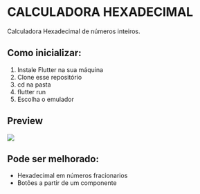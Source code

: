<h1>CALCULADORA HEXADECIMAL</h1>
Calculadora Hexadecimal de números inteiros.

<h2>Como inicializar:</h2>
<ol>
  <li>Instale Flutter na sua máquina</li>
  <li>Clone esse repositório</li>
  <li>cd na pasta</li>
  <li>flutter run</li>
  <li>Escolha o emulador</li>
</ol>

<h2>Preview</h2>
<img src="https://github.com/jumouramar/calculadora-hexadecimal/assets/46768364/2f61624c-5aff-4dd4-b95c-b89ff7871ce0">

<h2>Pode ser melhorado:</h2>
<ul>
  <li>Hexadecimal em números fracionarios</li>
  <li>Botões a partir de um componente</li>
</ul>
